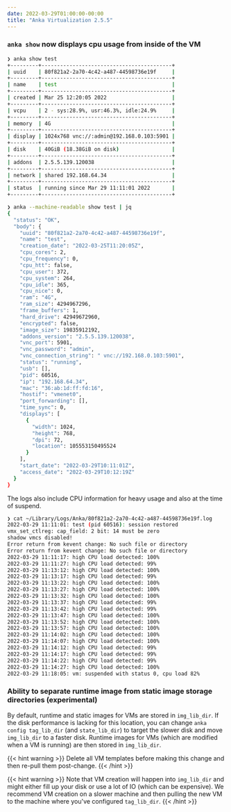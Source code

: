 ```yaml
---
date: 2022-03-29T01:00:00-00:00
title: "Anka Virtualization 2.5.5"
---
```


### `anka show` now displays cpu usage from inside of the VM

```bash
❯ anka show test
+---------+------------------------------------------+
| uuid    | 80f821a2-2a70-4c42-a487-44598736e19f     |
+---------+------------------------------------------+
| name    | test                                     |
+---------+------------------------------------------+
| created | Mar 25 12:20:05 2022                     |
+---------+------------------------------------------+
| vcpu    | 2 - sys:28.9%, usr:46.3%, idle:24.9%     |
+---------+------------------------------------------+
| memory  | 4G                                       |
+---------+------------------------------------------+
| display | 1024x768 vnc://:admin@192.168.0.103:5901 |
+---------+------------------------------------------+
| disk    | 40GiB (18.38GiB on disk)                 |
+---------+------------------------------------------+
| addons  | 2.5.5.139.120038                         |
+---------+------------------------------------------+
| network | shared 192.168.64.34                     |
+---------+------------------------------------------+
| status  | running since Mar 29 11:11:01 2022       |
+---------+------------------------------------------+
```

```bash
❯ anka --machine-readable show test | jq
{
  "status": "OK",
  "body": {
    "uuid": "80f821a2-2a70-4c42-a487-44598736e19f",
    "name": "test",
    "creation_date": "2022-03-25T11:20:05Z",
    "cpu_cores": 2,
    "cpu_frequency": 0,
    "cpu_htt": false,
    "cpu_user": 372,
    "cpu_system": 264,
    "cpu_idle": 365,
    "cpu_nice": 0,
    "ram": "4G",
    "ram_size": 4294967296,
    "frame_buffers": 1,
    "hard_drive": 42949672960,
    "encrypted": false,
    "image_size": 19835912192,
    "addons_version": "2.5.5.139.120038",
    "vnc_port": 5901,
    "vnc_password": "admin",
    "vnc_connection_string": " vnc://192.168.0.103:5901",
    "status": "running",
    "usb": [],
    "pid": 60516,
    "ip": "192.168.64.34",
    "mac": "36:ab:1d:ff:fd:16",
    "hostif": "vmenet0",
    "port_forwarding": [],
    "time_sync": 0,
    "displays": [
      {
        "width": 1024,
        "height": 768,
        "dpi": 72,
        "location": 105553150495524
      }
    ],
    "start_date": "2022-03-29T10:11:01Z",
    "access_date": "2022-03-29T10:12:19Z"
  }
}
```

The logs also include CPU information for heavy usage and also at the time of suspend.

```bash
❯ cat ~/Library/Logs/Anka/80f821a2-2a70-4c42-a487-44598736e19f.log
2022-03-29 11:11:01: test (pid 60516): session restored
vmx_set_ctlreg: cap_field: 2 bit: 14 must be zero
shadow vmcs disabled!
Error return from kevent change: No such file or directory
Error return from kevent change: No such file or directory
2022-03-29 11:11:17: high CPU load detected: 100%
2022-03-29 11:11:27: high CPU load detected: 99%
2022-03-29 11:13:12: high CPU load detected: 100%
2022-03-29 11:13:17: high CPU load detected: 99%
2022-03-29 11:13:22: high CPU load detected: 100%
2022-03-29 11:13:27: high CPU load detected: 100%
2022-03-29 11:13:32: high CPU load detected: 100%
2022-03-29 11:13:37: high CPU load detected: 99%
2022-03-29 11:13:42: high CPU load detected: 99%
2022-03-29 11:13:47: high CPU load detected: 100%
2022-03-29 11:13:52: high CPU load detected: 100%
2022-03-29 11:13:57: high CPU load detected: 100%
2022-03-29 11:14:02: high CPU load detected: 100%
2022-03-29 11:14:07: high CPU load detected: 100%
2022-03-29 11:14:12: high CPU load detected: 99%
2022-03-29 11:14:17: high CPU load detected: 99%
2022-03-29 11:14:22: high CPU load detected: 99%
2022-03-29 11:14:27: high CPU load detected: 100%
2022-03-29 11:18:05: vm: suspended with status 0, cpu load 82%
```

### Ability to separate runtime image from static image storage directories (**experimental**)

By default, runtime and static images for VMs are stored in `img_lib_dir`. If the disk performance is lacking for this location, you can change `anka config tag_lib_dir` (and `state_lib_dir`) to target the slower disk and move `img_lib_dir` to a faster disk. Runtime images for VMs (which are modified when a VM is running) are then stored in `img_lib_dir`.

{{< hint warning >}}
Delete all VM templates before making this change and then re-pull them post-change.
{{< /hint >}}

{{< hint warning >}}
Note that VM creation will happen into `img_lib_dir` and might either fill up your disk or use a lot of IO (which can be expensive). We recommend VM creation on a slower machine and then pulling the new VM to the machine where you've configured `tag_lib_dir`.
{{< /hint >}}
